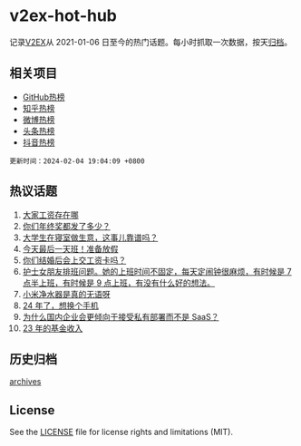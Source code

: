 # v2ex-hot-hub

 记录[V2EX](https://www.v2ex.com/)从 2021-01-06 日至今的热门话题。每小时抓取一次数据，按天[归档](archives)。
 
 ## 相关项目

- [GitHub热榜](https://github.com/snaildev/github-hot-hub)
- [知乎热榜](https://github.com/snaildev/zhihu-hot-hub)
- [微博热榜](https://github.com/snaildev/weibo-hot-hub)
- [头条热榜](https://github.com/snaildev/toutiao-hot-hub)
- [抖音热榜](https://github.com/snaildev/douyin-hot-hub)


 `更新时间：2024-02-04 19:04:09 +0800`

## 热议话题

1. [大家工资存在哪](https://www.v2ex.com/t/1014004)
1. [你们年终奖都发了多少？](https://www.v2ex.com/t/1014028)
1. [大学生在寝室做生意，这事儿靠谱吗？](https://www.v2ex.com/t/1014037)
1. [今天最后一天班！准备放假](https://www.v2ex.com/t/1013969)
1. [你们结婚后会上交工资卡吗？](https://www.v2ex.com/t/1013914)
1. [护士女朋友排班问题。她的上班时间不固定，每天定闹钟很麻烦，有时候是 7 点半上班，有时候是 9 点上班，有没有什么好的想法。](https://www.v2ex.com/t/1013977)
1. [小米净水器是真的无语呀](https://www.v2ex.com/t/1014039)
1. [24 年了，想换个手机](https://www.v2ex.com/t/1014002)
1. [为什么国内企业会更倾向于接受私有部署而不是 SaaS？](https://www.v2ex.com/t/1013921)
1. [23 年的基金收入](https://www.v2ex.com/t/1014029)

## 历史归档

[archives](archives)

## License

See the [LICENSE](LICENSE) file for license rights and limitations (MIT).
